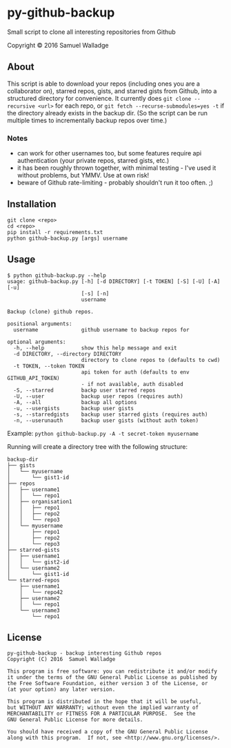 
# py-github-backup

Small script to clone all interesting repositories from Github

Copyright © 2016 Samuel Walladge

## About

This script is able to download your repos (including ones you are a collaborator on), starred repos, gists, and starred
gists from Github, into a structured directory for convenience. It currently does `git clone --recursive <url>` for
each repo, or `git fetch --recurse-submodules=yes -t` if the directory already exists in the backup dir. (So the
script can be run multiple times to incrementally backup repos over time.)

### Notes

- can work for other usernames too, but some features require api authentication (your private repos, starred gists,
  etc.)
- it has been roughly thrown together, with minimal testing - I've used it without problems, but YMMV. Use at own risk!
- beware of Github rate-limiting - probably shouldn't run it too often. ;)


## Installation

```shell
git clone <repo>
cd <repo>
pip install -r requirements.txt
python github-backup.py [args] username
```

## Usage

```
$ python github-backup.py --help
usage: github-backup.py [-h] [-d DIRECTORY] [-t TOKEN] [-S] [-U] [-A] [-u]
                        [-s] [-n]
                        username

Backup (clone) github repos.

positional arguments:
  username              github username to backup repos for

optional arguments:
  -h, --help            show this help message and exit
  -d DIRECTORY, --directory DIRECTORY
                        directory to clone repos to (defaults to cwd)
  -t TOKEN, --token TOKEN
                        api token for auth (defaults to env GITHUB_API_TOKEN)
                        - if not available, auth disabled
  -S, --starred         backp user starred repos
  -U, --user            backup user repos (requires auth)
  -A, --all             backup all options
  -u, --usergists       backup user gists
  -s, --starredgists    backup user starred gists (requires auth)
  -n, --userunauth      backup user gists (without auth token)
```

Example: `python github-backup.py -A -t secret-token myusername`

Running will create a directory tree with the following structure:

```
backup-dir
├── gists
│   └── myusername
│       └── gist1-id
├── repos
│   ├── username1
│   │   └── repo1
│   ├── organisation1
│   │   ├── repo1
│   │   ├── repo2
│   │   └── repo3
│   └── myusername
│       ├── repo1
│       ├── repo2
│       └── repo3
├── starred-gists
│   ├── username1
│   │   └── gist2-id
│   └── username2
│       └── gist1-id
└── starred-repos
    ├── username1
    │   └── repo42
    ├── username2
    │   └── repo1
    └── username3
        └── repo1
```

## License

```plaintext
py-github-backup - backup interesting Github repos
Copyright (C) 2016  Samuel Walladge

This program is free software: you can redistribute it and/or modify
it under the terms of the GNU General Public License as published by
the Free Software Foundation, either version 3 of the License, or
(at your option) any later version.

This program is distributed in the hope that it will be useful,
but WITHOUT ANY WARRANTY; without even the implied warranty of
MERCHANTABILITY or FITNESS FOR A PARTICULAR PURPOSE.  See the
GNU General Public License for more details.

You should have received a copy of the GNU General Public License
along with this program.  If not, see <http://www.gnu.org/licenses/>.
```
